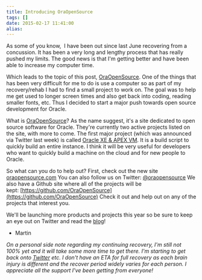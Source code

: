 ```yaml
---
title: Introducing OraOpenSource
tags: []
date: 2015-02-17 11:41:00
alias:
---
```


As some of you know, &nbsp;I have been out since last June recovering from a concussion. It has been a very long and lengthy process that has really pushed my limits. The good news is that I'm getting better and have been able to increase my computer time.

Which leads to the topic of this post,&nbsp;[OraOpenSource](http://oraopensource.com/). One of the things that has been very difficult for me to do is use a computer so as part of my recovery/rehab I had to find a small project to work on. The goal was to help me get used to longer screen times and also get back into coding, reading smaller fonts, etc. Thus I decided to start a major push towards open source development for Oracle.

What is [OraOpenSource](http://oraopensource.com/)? As the name suggest, it's a site dedicated to open source software for Oracle. They're currently two active projects listed on the site, with more to come. The first major project (which was announced via Twitter last week) is called [Oracle XE &amp; APEX VM](http://www.oraopensource.com/oracle-xe-apex-vm/). It is a build script to quickly build an entire instance. I think it will be very useful for developers who want to quickly build a machine on the cloud and for new people to Oracle.

So what can you do to help out? First, check out the new site [oraopensource.com](http://oraopensource.com/)&nbsp;You can also follow us on Twitter:&nbsp;[@oraopensource](https://twitter.com/oraopensource)&nbsp;We also have a Github site where all of the projects will be kept:&nbsp;[https://github.com/OraOpenSource](https://github.com/OraOpenSource) Check it out and help out on any of the projects that interest you.

We'll be launching more products and projects this year so be sure to keep an eye out on Twitter and read the&nbsp;[blog](http://www.oraopensource.com/blog/)!

- Martin

_On a personal side note regarding my continuing recovery, I'm still not 100% yet and it will take some more time to get there. I'm starting to get back onto [Twitter](https://twitter.com/martindsouza) etc. I don't have an ETA for full recovery as each brain injury is different and the recover period widely varies for each person. I appreciate all the support I've been getting from everyone!_